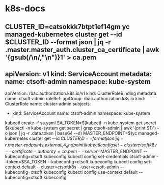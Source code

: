 # k8s-docs

CLUSTER_ID=catsokkk7btpt1ef14gm yc managed-kubernetes cluster get --id $CLUSTER_ID --format json | jq -r .master.master_auth.cluster_ca_certificate | awk '{gsub(/\\n/,"\n")}1' > ca.pem
---
apiVersion: v1
kind: ServiceAccount
metadata:
  name: ctsoft-admin
  namespace: kube-system
---
apiVersion: rbac.authorization.k8s.io/v1
kind: ClusterRoleBinding
metadata:
  name: ctsoft-admin
roleRef:
  apiGroup: rbac.authorization.k8s.io
  kind: ClusterRole
  name: cluster-admin
subjects:
- kind: ServiceAccount
  name: ctsoft-admin
  namespace: kube-system


kubectl create -f sa.yaml
SA_TOKEN=$(kubectl -n kube-system get secret $(kubectl -n kube-system get secret | grep ctsoft-admin | awk '{print $1}') -o json | jq -r .data.token | base64 --d)
MASTER_ENDPOINT=$(yc managed-kubernetes cluster get --id $CLUSTER_ID --format json | jq -r .master.endpoints.external_v4_endpoint)
kubectl config set-cluster ctsoftk8s --certificate-authority=ca.pem --server=$MASTER_ENDPOINT --kubeconfig=ctsoft.kubeconfig
kubectl config set-credentials ctsoft-admin --token=$SA_TOKEN --kubeconfig=ctsoft.kubeconfig
kubectl config set-context default --cluster=ctsoftk8s --user=ctsoft-admin --kubeconfig=ctsoft.kubeconfig
kubectl config use-context default --kubeconfig=ctsoft.kubeconfig

